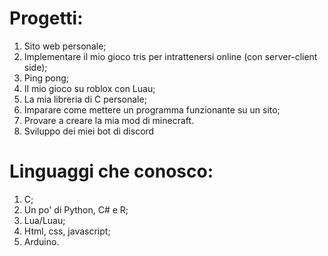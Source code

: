 # Progetti:
1) Sito web personale;
2) Implementare il mio gioco tris per intrattenersi online (con server-client side);
3) Ping pong;
4) Il mio gioco su roblox con Luau;
5) La mia libreria di C personale;
6) Imparare come mettere un programma funzionante su un sito;
7) Provare a creare la mia mod di minecraft.
8) Sviluppo dei miei bot di discord
# Linguaggi che conosco:
1) C;
2) Un po' di Python, C# e R;
3) Lua/Luau;
4) Html, css, javascript;
5) Arduino.
